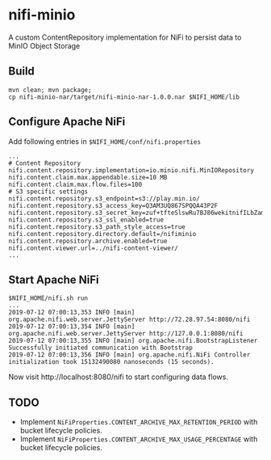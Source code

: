 # nifi-minio
A custom ContentRepository implementation for NiFi to persist data to MinIO Object Storage

## Build
```
mvn clean; mvn package;
cp nifi-minio-nar/target/nifi-minio-nar-1.0.0.nar $NIFI_HOME/lib
```

## Configure Apache NiFi
Add following entries in `$NIFI_HOME/conf/nifi.properties`

```
...
# Content Repository
nifi.content.repository.implementation=io.minio.nifi.MinIORepository
nifi.content.claim.max.appendable.size=10 MB
nifi.content.claim.max.flow.files=100
# S3 specific settings
nifi.content.repository.s3_endpoint=s3://play.min.io/
nifi.content.repository.s3_access_key=Q3AM3UQ867SPQQA43P2F
nifi.content.repository.s3_secret_key=zuf+tfteSlswRu7BJ86wekitnifILbZam1KYY3TG
nifi.content.repository.s3_ssl_enabled=true
nifi.content.repository.s3_path_style_access=true
nifi.content.repository.directory.default=/nifiminio
nifi.content.repository.archive.enabled=true
nifi.content.viewer.url=../nifi-content-viewer/
...
```

## Start Apache NiFi
```
$NIFI_HOME/nifi.sh run
...
2019-07-12 07:00:13,353 INFO [main] org.apache.nifi.web.server.JettyServer http://72.28.97.54:8080/nifi
2019-07-12 07:00:13,354 INFO [main] org.apache.nifi.web.server.JettyServer http://127.0.0.1:8080/nifi
2019-07-12 07:00:13,355 INFO [main] org.apache.nifi.BootstrapListener Successfully initiated communication with Bootstrap
2019-07-12 07:00:13,356 INFO [main] org.apache.nifi.NiFi Controller initialization took 15132490080 nanoseconds (15 seconds).
```

Now visit http://localhost:8080/nifi to start configuring data flows.

## TODO
- Implement `NiFiProperties.CONTENT_ARCHIVE_MAX_RETENTION_PERIOD` with bucket lifecycle policies.
- Implement `NiFiProperties.CONTENT_ARCHIVE_MAX_USAGE_PERCENTAGE` with bucket lifecycle policies.
